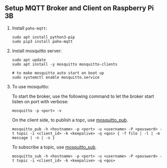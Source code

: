 ## Setup MQTT Broker and Client on Raspberry Pi 3B

1. Install `paho-mqtt`:

   ```shell
   sudo apt install python3-pip
   sudo pip3 install paho-mqtt
   ```

2. Install mosquitto server:

   ```shell
   sudo apt update
   sudo apt install -y mosquitto mosquitto-clients
   
   # to make mosquitto auto start on boot up
   sudo systemctl enable mosquitto.service
   ```

3. To use mosquitto:

   To start the broker, use the following command to let the broker start listen on port <port> with verbose:

   ```shell
   mosquitto -p <port> -v
   ```

   On the client side, to publish a topc, use [mosquitto_pub](https://mosquitto.org/man/mosquitto_pub-1.html).

   ```shell
   mosquitto_pub -h <hostname> -p <port> -u <username> -P <password> -t topic -i <client_id> -k <keepalive> -q <qos> { -f file | -l | -m message | -n | -s }
   ```

   To subscribe a topic, use [mosquitto_sub](https://mosquitto.org/man/mosquitto_sub-1.html).

   ```shell
   mosquitto_sub -h <hostname> -p <port> -u <username> -P <password> -t topic -i <client_id> -k <keepalive> -q <qos>
   ```